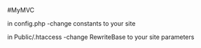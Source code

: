 #MyMVC


in config.php 
    -change constants to your site

in Public/.htaccess
    -change RewriteBase to your site parameters